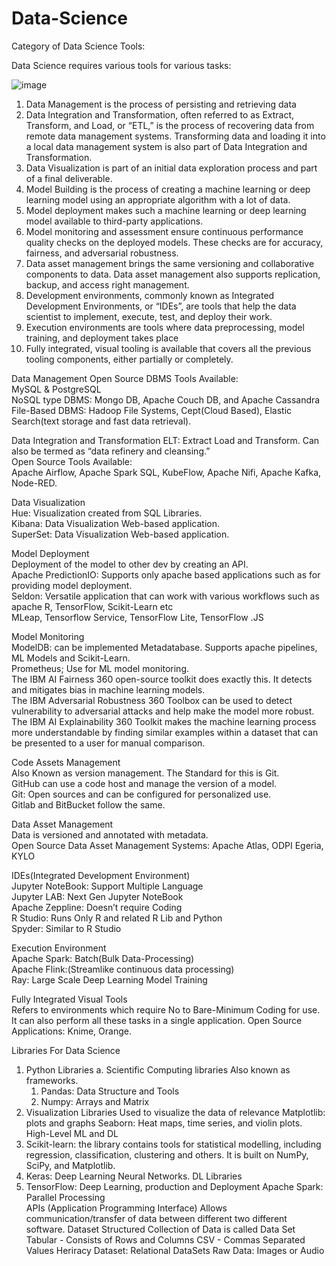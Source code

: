 # Data-Science
Category of Data Science Tools:

Data Science requires various tools for various tasks:

![image](https://user-images.githubusercontent.com/98209563/222228966-186ff91d-b913-4529-b017-278eb2532657.png)

1.  Data Management is the process of persisting and retrieving data
2.  Data Integration and Transformation, often referred to as Extract, Transform, and Load, or “ETL,” is the process of recovering data from remote data management systems. Transforming data and loading it into a local data management system is also part of Data Integration and Transformation.
3.  Data Visualization is part of an initial data exploration process and part of a final deliverable.
4.  Model Building is the process of creating a machine learning or deep learning model using an appropriate algorithm with a lot of data. 
5.  Model deployment makes such a machine learning or deep learning model available to third-party applications.
6.  Model monitoring and assessment ensure continuous performance quality checks on the deployed models. These checks are for accuracy, fairness, and adversarial robustness. 
7.  Data asset management brings the same versioning and collaborative components to data. Data asset management also supports replication, backup, and access right management.
8.  Development environments, commonly known as Integrated Development Environments, or “IDEs”, are tools that help the data scientist to implement, execute, test, and deploy their work.
9.  Execution environments are tools where data preprocessing, model training, and deployment takes place
10. Fully integrated, visual tooling is available that covers all the previous tooling components, either partially or completely.

Data Management
Open Source DBMS Tools Available:  
MySQL & PostgreSQL   
NoSQL type DBMS: Mongo DB, Apache Couch DB, and Apache Cassandra   
File-Based DBMS: Hadoop File Systems, Cept(Cloud Based), Elastic Search(text storage and fast data retrieval).  

Data Integration and Transformation
ELT: Extract Load and Transform. Can also be termed as “data refinery and cleansing.”   
Open Source Tools Available:   
Apache Airflow, Apache Spark SQL, KubeFlow, Apache Nifi, Apache Kafka, Node-RED.   

Data Visualization  
Hue: Visualization created from SQL Libraries.   
Kibana: Data Visualization Web-based application.   
SuperSet: Data Visualization Web-based application.   

Model Deployment   
Deployment of the model to other dev by creating an API.    
Apache PredictionIO: Supports only apache based applications such as for providing model deployment.    
Seldon: Versatile application that can work with various workflows such as apache R, TensorFlow, Scikit-Learn etc    
MLeap, Tensorflow Service, TensorFlow Lite, TensorFlow .JS    

Model Monitoring    
ModelDB: can be implemented Metadatabase. Supports apache pipelines, ML Models and Scikit-Learn.    
Prometheus; Use for ML model monitoring.    
The IBM AI Fairness 360 open-source toolkit does exactly this. It detects and mitigates bias in machine learning models.   
The IBM Adversarial Robustness 360 Toolbox can be used to detect vulnerability to adversarial attacks and help make the model more robust.    
The IBM AI Explainability 360 Toolkit makes the machine learning process more understandable by finding similar examples within a dataset that can be presented to a user for manual comparison.   

Code Assets Management    
Also Known as version management. The Standard for this is Git.   
GitHub can use a code host and manage the version of a model.   
Git: Open sources and can be configured for personalized use.   
Gitlab and BitBucket follow the same.   

Data Asset Management   
Data is versioned and annotated with metadata.    
Open Source Data Asset Management Systems: Apache Atlas, ODPI Egeria, KYLO    

IDEs(Integrated Development Environment)    
Jupyter NoteBook: Support Multiple Language    
Jupyter LAB: Next Gen Jupyter NoteBook    
Apache Zeppline: Doesn’t require Coding    
R Studio: Runs Only R and related R Lib and Python   
Spyder: Similar to R Studio   

Execution Environment    
Apache Spark: Batch(Bulk Data-Processing)   
Apache Flink:(Streamlike continuous data processing)    
Ray: Large Scale Deep Learning Model Training    

Fully Integrated Visual Tools    
Refers to environments which require No to Bare-Minimum Coding for use.     
It can also perform all these tasks in a single application.
Open Source Applications: Knime, Orange.

Libraries For Data Science
1.  Python Libraries 
  a.  Scientific Computing libraries
      Also known as frameworks.
      1.  Pandas: Data Structure and Tools
      2.  Numpy: Arrays and Matrix
2.  Visualization Libraries
Used to visualize the data of relevance
Matplotlib: plots and graphs
Seaborn:  Heat maps, time series, and violin plots.
High-Level ML and DL 
1. Scikit-learn: the library contains tools for statistical modelling, including regression, classification, clustering and others. It is built on NumPy, SciPy, and Matplotlib.
2. Keras: Deep Learning Neural Networks.
DL Libraries
1. TensorFlow: Deep Learning, production and Deployment
Apache Spark: Parallel Processing\
APIs (Application Programming Interface)
Allows communication/transfer of data between different two different software.
Dataset
Structured Collection of Data is called Data Set
Tabular - Consists of Rows and Columns
CSV - Commas Separated Values
Heriracy Dataset: Relational DataSets
Raw Data: Images or Audio
